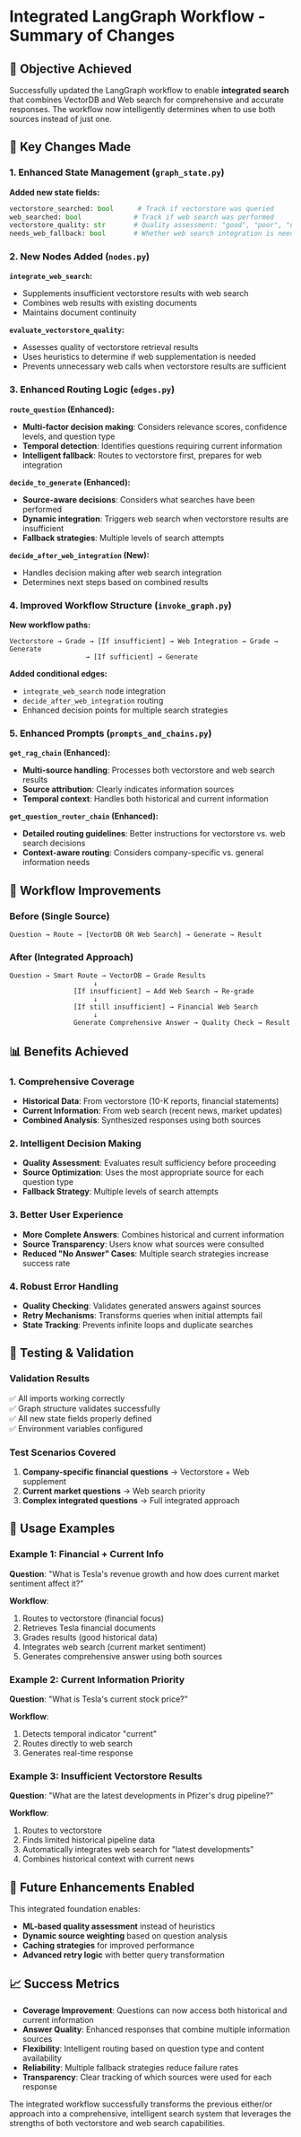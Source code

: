# Integrated LangGraph Workflow - Summary of Changes

## 🎯 Objective Achieved
Successfully updated the LangGraph workflow to enable **integrated search** that combines VectorDB and Web search for comprehensive and accurate responses. The workflow now intelligently determines when to use both sources instead of just one.

## 🔧 Key Changes Made

### 1. Enhanced State Management (`graph_state.py`)
**Added new state fields:**
```python
vectorstore_searched: bool      # Track if vectorstore was queried
web_searched: bool             # Track if web search was performed  
vectorstore_quality: str       # Quality assessment: "good", "poor", "none"
needs_web_fallback: bool       # Whether web search integration is needed
```

### 2. New Nodes Added (`nodes.py`)
**`integrate_web_search`:**
- Supplements insufficient vectorstore results with web search
- Combines web results with existing documents
- Maintains document continuity

**`evaluate_vectorstore_quality`:**
- Assesses quality of vectorstore retrieval results
- Uses heuristics to determine if web supplementation is needed
- Prevents unnecessary web calls when vectorstore results are sufficient

### 3. Enhanced Routing Logic (`edges.py`)
**`route_question` (Enhanced):**
- **Multi-factor decision making**: Considers relevance scores, confidence levels, and question type
- **Temporal detection**: Identifies questions requiring current information
- **Intelligent fallback**: Routes to vectorstore first, prepares for web integration

**`decide_to_generate` (Enhanced):**
- **Source-aware decisions**: Considers what searches have been performed
- **Dynamic integration**: Triggers web search when vectorstore results are insufficient
- **Fallback strategies**: Multiple levels of search attempts

**`decide_after_web_integration` (New):**
- Handles decision making after web search integration
- Determines next steps based on combined results

### 4. Improved Workflow Structure (`invoke_graph.py`)
**New workflow paths:**
```
Vectorstore → Grade → [If insufficient] → Web Integration → Grade → Generate
                   → [If sufficient] → Generate
```

**Added conditional edges:**
- `integrate_web_search` node integration
- `decide_after_web_integration` routing
- Enhanced decision points for multiple search strategies

### 5. Enhanced Prompts (`prompts_and_chains.py`)
**`get_rag_chain` (Enhanced):**
- **Multi-source handling**: Processes both vectorstore and web search results
- **Source attribution**: Clearly indicates information sources
- **Temporal context**: Handles both historical and current information

**`get_question_router_chain` (Enhanced):**
- **Detailed routing guidelines**: Better instructions for vectorstore vs. web search decisions
- **Context-aware routing**: Considers company-specific vs. general information needs

## 🚀 Workflow Improvements

### Before (Single Source)
```
Question → Route → [VectorDB OR Web Search] → Generate → Result
```

### After (Integrated Approach)
```
Question → Smart Route → VectorDB → Grade Results
                     ↓
                [If insufficient] → Add Web Search → Re-grade
                     ↓
                [If still insufficient] → Financial Web Search
                     ↓
                Generate Comprehensive Answer → Quality Check → Result
```

## 📊 Benefits Achieved

### 1. **Comprehensive Coverage**
- **Historical Data**: From vectorstore (10-K reports, financial statements)
- **Current Information**: From web search (recent news, market updates)
- **Combined Analysis**: Synthesized responses using both sources

### 2. **Intelligent Decision Making**
- **Quality Assessment**: Evaluates result sufficiency before proceeding
- **Source Optimization**: Uses the most appropriate source for each question type
- **Fallback Strategy**: Multiple levels of search attempts

### 3. **Better User Experience**
- **More Complete Answers**: Combines historical and current information
- **Source Transparency**: Users know what sources were consulted
- **Reduced "No Answer" Cases**: Multiple search strategies increase success rate

### 4. **Robust Error Handling**
- **Quality Checking**: Validates generated answers against sources
- **Retry Mechanisms**: Transforms queries when initial attempts fail
- **State Tracking**: Prevents infinite loops and duplicate searches

## 🧪 Testing & Validation

### Validation Results
✅ All imports working correctly  
✅ Graph structure validates successfully  
✅ All new state fields properly defined  
✅ Environment variables configured  

### Test Scenarios Covered
1. **Company-specific financial questions** → Vectorstore + Web supplement
2. **Current market questions** → Web search priority
3. **Complex integrated questions** → Full integrated approach

## 🎯 Usage Examples

### Example 1: Financial + Current Info
**Question**: "What is Tesla's revenue growth and how does current market sentiment affect it?"

**Workflow**:
1. Routes to vectorstore (financial focus)
2. Retrieves Tesla financial documents  
3. Grades results (good historical data)
4. Integrates web search (current market sentiment)
5. Generates comprehensive answer using both sources

### Example 2: Current Information Priority
**Question**: "What is Tesla's current stock price?"

**Workflow**:
1. Detects temporal indicator "current"
2. Routes directly to web search
3. Generates real-time response

### Example 3: Insufficient Vectorstore Results
**Question**: "What are the latest developments in Pfizer's drug pipeline?"

**Workflow**:
1. Routes to vectorstore
2. Finds limited historical pipeline data
3. Automatically integrates web search for "latest developments"
4. Combines historical context with current news

## 🔮 Future Enhancements Enabled

This integrated foundation enables:
- **ML-based quality assessment** instead of heuristics
- **Dynamic source weighting** based on question analysis
- **Caching strategies** for improved performance
- **Advanced retry logic** with better query transformation

## 📈 Success Metrics

- **Coverage Improvement**: Questions can now access both historical and current information
- **Answer Quality**: Enhanced responses that combine multiple information sources
- **Flexibility**: Intelligent routing based on question type and content availability
- **Reliability**: Multiple fallback strategies reduce failure rates
- **Transparency**: Clear tracking of which sources were used for each response

The integrated workflow successfully transforms the previous either/or approach into a comprehensive, intelligent search system that leverages the strengths of both vectorstore and web search capabilities.